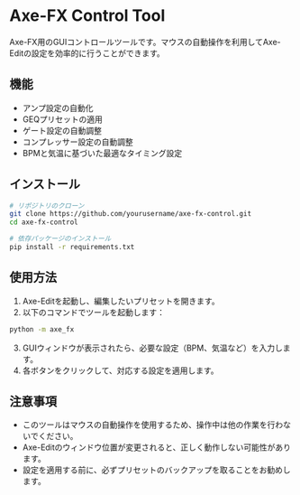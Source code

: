 # Axe-FX Control Tool

Axe-FX用のGUIコントロールツールです。マウスの自動操作を利用してAxe-Editの設定を効率的に行うことができます。

## 機能

- アンプ設定の自動化
- GEQプリセットの適用
- ゲート設定の自動調整
- コンプレッサー設定の自動調整
- BPMと気温に基づいた最適なタイミング設定

## インストール

```bash
# リポジトリのクローン
git clone https://github.com/yourusername/axe-fx-control.git
cd axe-fx-control

# 依存パッケージのインストール
pip install -r requirements.txt
```

## 使用方法

1. Axe-Editを起動し、編集したいプリセットを開きます。
2. 以下のコマンドでツールを起動します：

```bash
python -m axe_fx
```

3. GUIウィンドウが表示されたら、必要な設定（BPM、気温など）を入力します。
4. 各ボタンをクリックして、対応する設定を適用します。

## 注意事項

- このツールはマウスの自動操作を使用するため、操作中は他の作業を行わないでください。
- Axe-Editのウィンドウ位置が変更されると、正しく動作しない可能性があります。
- 設定を適用する前に、必ずプリセットのバックアップを取ることをお勧めします。

